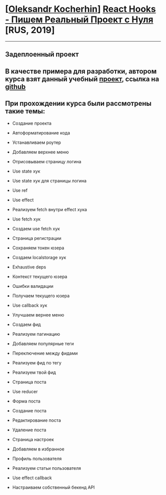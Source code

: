 # [[Oleksandr Kocherhin](https://www.udemy.com/user/ejiqpep/)] [React Hooks - Пишем Реальный Проект с Нуля](https://www.udemy.com/course/react-hooks-writing-real-project/) [RUS, 2019]

---

## Задеплоенный проект

## В качестве примера для разработки, автором курса взят данный учебный [проект](https://angular.realworld.io/), ссылка на [github](https://github.com/gothinkster/realworld)


## При прохождении курса были рассмотрены такие темы:


* Создание проекта

* Автоформатирование кода

* Устанавливаем роутер

* Добавляем верхнее меню

* Отрисовываем страницу логина

* Use state хук

* Use state хук для страницы логина

* Use ref

* Use effect

* Реализуем fetch внутри effect хука

* Use fetch хук

* Создаем use fetch хук

* Страница регистрации

* Сохраняем токен юзера

* Создаем localstorage хук

* Exhaustive deps

* Контекст текущего юзера

* Ошибки валидации

* Получаем текущего юзера

* Use callback хук

* Улучшаем вернее меню

* Создаем фид

* Реализуем пагинацию

* Добавляем популярные теги

* Переключение между фидами

* Реализуем фид по тегу

* Реализуем твой фид

* Страница поста

* Use reducer

* Форма поста

* Создание поста

* Редактирование поста

* Удаление поста

* Страница настроек

* Добавляем в избранное

* Профиль пользователя

* Реализуем статьи пользователя

* Use effect callback

* Настраиваем собственный бекенд API
